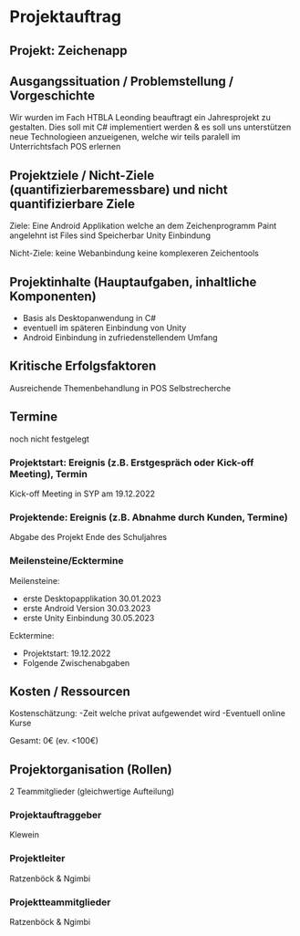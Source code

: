 # Projektauftrag
## Projekt: Zeichenapp
## Ausgangssituation / Problemstellung / Vorgeschichte 
Wir wurden im Fach HTBLA Leonding beauftragt ein Jahresprojekt zu gestalten. 
Dies soll mit C# implementiert werden & es soll uns unterstützen neue Technologieen anzueigenen, welche wir teils paralell im Unterrichtsfach POS erlernen

## Projektziele / Nicht-Ziele (quantifizierbaremessbare) und nicht quantifizierbare Ziele 
Ziele: Eine Android Applikation welche an dem Zeichenprogramm Paint angelehnt ist
       Files sind Speicherbar
       Unity Einbindung 
       
Nicht-Ziele: keine Webanbindung
             keine komplexeren Zeichentools

## Projektinhalte (Hauptaufgaben, inhaltliche Komponenten)
- Basis als Desktopanwendung in C# 
- eventuell im späteren Einbindung von Unity
- Android Einbindung in zufriedenstellendem Umfang
 
## Kritische Erfolgsfaktoren 
Ausreichende Themenbehandlung in POS
Selbstrecherche

## Termine 
noch nicht festgelegt

### Projektstart: Ereignis (z.B. Erstgespräch oder Kick-off Meeting), Termin 
Kick-off Meeting in SYP am 19.12.2022

### Projektende: Ereignis (z.B. Abnahme durch Kunden, Termine)
Abgabe des Projekt Ende des Schuljahres

### Meilensteine/Ecktermine 
Meilensteine: 
- erste Desktopapplikation 30.01.2023
- erste Android Version    30.03.2023
- erste Unity Einbindung   30.05.2023

Ecktermine: 
- Projektstart: 19.12.2022
- Folgende Zwischenabgaben

## Kosten / Ressourcen 
Kostenschätzung:
-Zeit welche privat aufgewendet wird
-Eventuell online Kurse

Gesamt: 0€ (ev. <100€)
 
## Projektorganisation (Rollen) 
2 Teammitglieder (gleichwertige Aufteilung)

### Projektauftraggeber
Klewein

### Projektleiter 
Ratzenböck & Ngimbi

### Projektteammitglieder
Ratzenböck & Ngimbi

